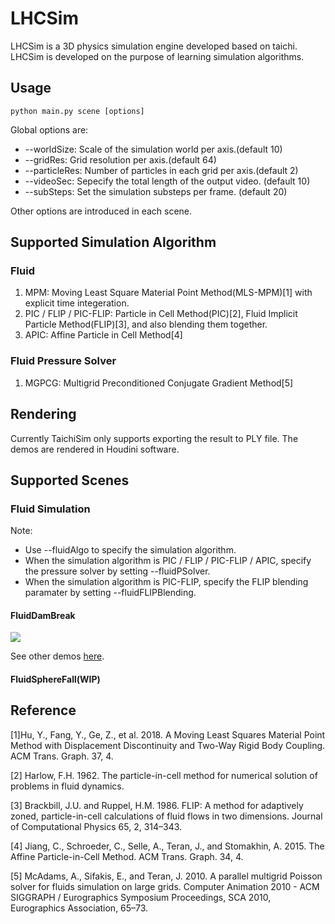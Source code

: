 # LHCSim
LHCSim is a 3D physics simulation engine developed based on taichi. LHCSim is developed on the purpose of learning simulation algorithms.

## Usage
```
python main.py scene [options]
```

Global options are:
+ --worldSize: Scale of the simulation world per axis.(default 10)
+ --gridRes: Grid resolution per axis.(default 64)
+ --particleRes: Number of particles in each grid per axis.(default 2)
+ --videoSec: Sepecify the total length of the output video. (default 10)
+ --subSteps: Set the simulation substeps per frame. (default 20)

Other options are introduced in each scene.

## Supported Simulation Algorithm
### Fluid
1. MPM: Moving Least Square Material Point Method(MLS-MPM)[1] with explicit time integeration.
2. PIC / FLIP / PIC-FLIP: Particle in Cell Method(PIC)[2], Fluid Implicit Particle Method(FLIP)[3], and also blending them together.
3. APIC: Affine Particle in Cell Method[4]

### Fluid Pressure Solver
1. MGPCG: Multigrid Preconditioned Conjugate Gradient Method[5]

## Rendering
Currently TaichiSim only supports exporting the result to PLY file. The demos are rendered in Houdini software.

## Supported Scenes
### Fluid Simulation
Note:
+ Use --fluidAlgo to specify the simulation algorithm.
+ When the simulation algorithm is PIC / FLIP / PIC-FLIP / APIC, specify the pressure solver by setting --fluidPSolver.
+ When the simulation algorithm is PIC-FLIP, specify the FLIP blending paramater by setting --fluidFLIPBlending.
#### FluidDamBreak
![](demos/FluidDamBreak/DambreakAPIC.gif)

See other demos [here](./demos/FluidDambreak/).
#### FluidSphereFall(WIP)

## Reference
[1]Hu, Y., Fang, Y., Ge, Z., et al. 2018. A Moving Least Squares Material Point Method with Displacement Discontinuity and Two-Way Rigid Body Coupling. ACM Trans. Graph. 37, 4.

[2] Harlow, F.H. 1962. The particle-in-cell method for numerical solution of problems in fluid dynamics.

[3] Brackbill, J.U. and Ruppel, H.M. 1986. FLIP: A method for adaptively zoned, particle-in-cell calculations of fluid flows in two dimensions. Journal of Computational Physics 65, 2, 314–343.

[4] Jiang, C., Schroeder, C., Selle, A., Teran, J., and Stomakhin, A. 2015. The Affine Particle-in-Cell Method. ACM Trans. Graph. 34, 4.

[5] McAdams, A., Sifakis, E., and Teran, J. 2010. A parallel multigrid Poisson solver for fluids simulation on large grids. Computer Animation 2010 - ACM SIGGRAPH / Eurographics Symposium Proceedings, SCA 2010, Eurographics Association, 65–73.
